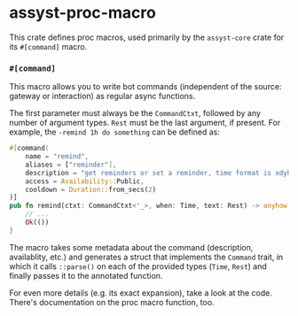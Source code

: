 # assyst-proc-macro

This crate defines proc macros, used primarily by the `assyst-core` crate for its `#[command]` macro.

### `#[command]`
This macro allows you to write bot commands (independent of the source: gateway or interaction) as regular async functions.

The first parameter must always be the `CommandCtxt`, followed by any number of argument types.
`Rest` must be the last argument, if present. For example, the `-remind 1h do something` can be defined as:
```rs
#[command(
    name = "remind",
    aliases = ["reminder"],
    description = "get reminders or set a reminder, time format is xdyhzm (check examples)",
    access = Availability::Public,
    cooldown = Duration::from_secs(2)
)]
pub fn remind(ctxt: CommandCtxt<'_>, when: Time, text: Rest) -> anyhow::Result<()> {
    // ...
    Ok(())
}
```
The macro takes some metadata about the command (description, availablity, etc.) and generates a struct that implements the `Command` trait, in which it calls `::parse()` on each of the provided types (`Time`, `Rest`) and finally passes it to the annotated function.

For even more details (e.g. its exact expansion), take a look at the code. There's documentation on the proc macro function, too.
